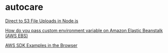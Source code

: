 # autocare

[Direct to S3 File Uploads in Node.js](https://devcenter.heroku.com/articles/s3-upload-node)

[How do you pass custom environment variable on Amazon Elastic Beanstalk (AWS EBS)](http://stackoverflow.com/a/17878600/273525)

[AWS SDK Examples in the Browser](http://docs.aws.amazon.com/AWSJavaScriptSDK/guide/browser-examples.html)
